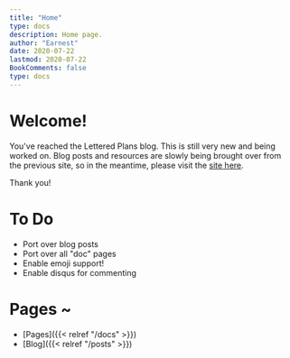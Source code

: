 ```yaml
---
title: "Home"
type: docs
description: Home page.
author: "Earnest"
date: 2020-07-22
lastmod: 2020-07-22
BookComments: false
type: docs
---
```


# Welcome!
You've reached the Lettered Plans blog. This is still very new and being worked on. Blog posts and resources are slowly being brought over from the previous site, so in the meantime, please visit the [site here](https://letteredplans.wixsite.com/letteredplans).

Thank you!

# To Do
* Port over blog posts
* Port over all "doc" pages
* Enable emoji support!
* Enable disqus for commenting

# Pages ~
- [Pages]({{< relref "/docs" >}})
- [Blog]({{< relref "/posts" >}})
